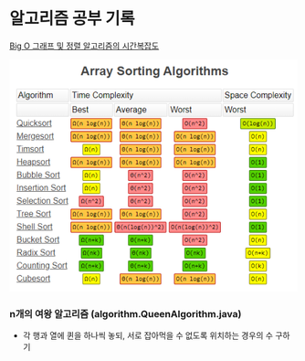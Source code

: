 # 알고리즘 공부 기록


<a href="https://www.bigocheatsheet.com/">Big O 그래프 및 정렬 알고리즘의 시간복잡도</a>

![BigO](images/bigO.png)

### n개의 여왕 알고리즘 (algorithm.QueenAlgorithm.java)
- 각 행과 열에 퀸을 하나씩 놓되, 서로 잡아먹을 수 없도록 위치하는 경우의 수 구하기

